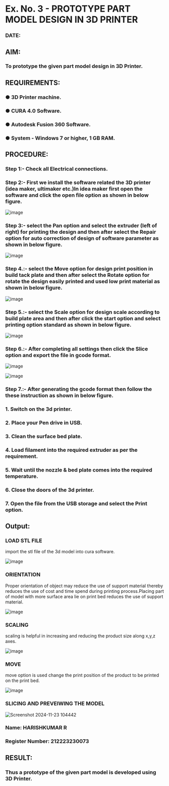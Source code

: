 # Ex. No. 3 - PROTOTYPE PART MODEL DESIGN IN 3D PRINTER

### DATE: 
## AIM: 
### To prototype the given part model design in 3D Printer.

## REQUIREMENTS:
### ●	3D Printer machine.
### ●	CURA 4.0 Software.
### ●	Autodesk Fusion 360 Software.
### ●	System - Windows 7 or higher, 1 GB RAM.

## PROCEDURE:

### Step 1:- Check all Electrical connections.

### Step 2:- First we install the software related the 3D printer (idea maker, ultimaker etc.)In idea maker first open the software and click the open file option as shown in below figure.

![image](https://github.com/Sellakumar1987/Ex.-No.-8.-PROTOTYPE-PART-MODEL-DESIGN-IN-3D-PRINTER/assets/113594316/059ab4e7-f3fb-49a9-ba8e-12bdd082abef)

### Step 3:- select the Pan option and select the extruder (left of right) for printing the design and then after select the Repair option for auto correction of design of software parameter as shown in below figure.

![image](https://github.com/Sellakumar1987/Ex.-No.-8.-PROTOTYPE-PART-MODEL-DESIGN-IN-3D-PRINTER/assets/113594316/835c55fd-6195-4d73-9f5c-4af36f5a4cce)

### Step 4.:- select the Move option for design print position in build tack plate and then after select the Rotate option for rotate the design easily printed and used low print material as shown in below figure.

![image](https://github.com/Sellakumar1987/Ex.-No.-8.-PROTOTYPE-PART-MODEL-DESIGN-IN-3D-PRINTER/assets/113594316/8736080c-f421-4dd0-bae8-860df6f3583e)

### Step 5.:- select the Scale option for design scale according to build plate area and then after click the start option and select printing option standard as shown in below figure.

![image](https://github.com/Sellakumar1987/Ex.-No.-8.-PROTOTYPE-PART-MODEL-DESIGN-IN-3D-PRINTER/assets/113594316/98458892-2f68-4de0-bec7-24959ec598fa)

### Step 6.:- After completing all settings then click the Slice option and export the file in gcode format.

![image](https://github.com/Sellakumar1987/Ex.-No.-8.-PROTOTYPE-PART-MODEL-DESIGN-IN-3D-PRINTER/assets/113594316/f4b8b55e-6cb2-46a7-b42c-180bc5e68668)

![image](https://github.com/Sellakumar1987/Ex.-No.-8.-PROTOTYPE-PART-MODEL-DESIGN-IN-3D-PRINTER/assets/113594316/eafa933a-7e03-4f73-930d-75fb28d48716)

### Step 7.:- After generating the gcode format then follow the these instruction as shown in below figure.
###   1.	Switch on the 3d printer.
###   2.	Place your Pen drive in USB.
###   3.	Clean the surface bed plate.
###   4.	Load filament into the required extruder as per the requirement.
###   5.	Wait until the nozzle & bed plate comes into the required temperature.
###   6.	Close the doors of the 3d printer.
###   7.	Open the file from the USB storage and select the Print option.

## Output:
### LOAD STL FILE
import the stl file of the 3d model into cura software.


![image](https://github.com/gururamu08/Ex.-No.-8.-PROTOTYPE-PART-MODEL-DESIGN-IN-3D-PRINTER/assets/118707009/3b75d8df-dbbc-4733-821e-8b9ee202cea2)


### ORIENTATION
Proper orientation of object may reduce the use of support material thereby reduces the use of cost and time spend during printing process.Placing part of model with more surface area lie on print bed reduces the use of support material.

![image](https://github.com/gururamu08/Ex.-No.-8.-PROTOTYPE-PART-MODEL-DESIGN-IN-3D-PRINTER/assets/118707009/5183103b-c9c0-4de8-86df-6120d5c48170)


### SCALING
scaling is helpful in increasing and reducing the product size along x,y,z axes.

![image](https://github.com/gururamu08/Ex.-No.-8.-PROTOTYPE-PART-MODEL-DESIGN-IN-3D-PRINTER/assets/118707009/a09abf28-65b7-4c4b-9638-f96684a28e82)


### MOVE
move option is used change the print position of the product to be printed on the print bed.

![image](https://github.com/gururamu08/Ex.-No.-8.-PROTOTYPE-PART-MODEL-DESIGN-IN-3D-PRINTER/assets/118707009/2c8901e5-7619-4f5a-b062-5a24f76d4436)


### SLICING AND PREVEIWING THE MODEL


![Screenshot 2024-11-23 104442](https://github.com/user-attachments/assets/0df24875-6867-40fb-94f8-ec1f2854088b)


### Name: HARISHKUMAR R
### Register Number: 212223230073

## RESULT:
###   Thus a prototype of the given part model is developed using 3D Printer.
